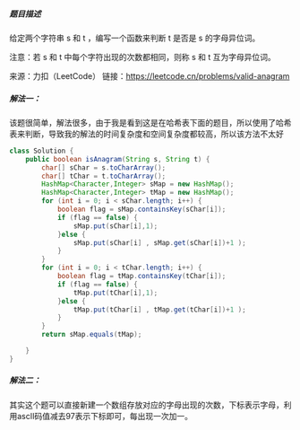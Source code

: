 ##### 题目描述

给定两个字符串 s 和 t ，编写一个函数来判断 t 是否是 s 的字母异位词。

注意：若 s 和 t 中每个字符出现的次数都相同，则称 s 和 t 互为字母异位词。

来源：力扣（LeetCode）
链接：https://leetcode.cn/problems/valid-anagram



##### 解法一：

该题很简单，解法很多，由于我是看到这是在哈希表下面的题目，所以使用了哈希表来判断，导致我的解法的时间复杂度和空间复杂度都较高，所以该方法不太好


```java
class Solution {
    public boolean isAnagram(String s, String t) {
        char[] sChar = s.toCharArray();
        char[] tChar = t.toCharArray();
        HashMap<Character,Integer> sMap = new HashMap();
        HashMap<Character,Integer> tMap = new HashMap();
        for (int i = 0; i < sChar.length; i++) {
            boolean flag = sMap.containsKey(sChar[i]);
            if (flag == false) {
                sMap.put(sChar[i],1);
            }else {
                sMap.put(sChar[i] , sMap.get(sChar[i])+1 );
            }
        }
        for (int i = 0; i < tChar.length; i++) {
            boolean flag = tMap.containsKey(tChar[i]);
            if (flag == false) {
                tMap.put(tChar[i],1);
            }else {
                tMap.put(tChar[i] , tMap.get(tChar[i])+1 );
            }
        }
        return sMap.equals(tMap);

    }
}
```





##### 解法二：

其实这个题可以直接新建一个数组存放对应的字母出现的次数，下标表示字母，利用ascII码值减去97表示下标即可，每出现一次加一。
